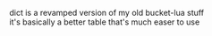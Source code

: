 dict is a revamped version of my old bucket-lua stuff<br>
it's basically a better table that's much easer to use
